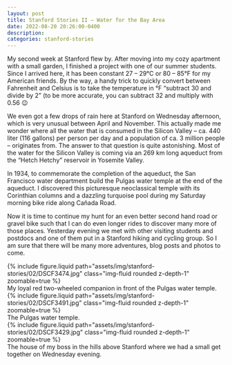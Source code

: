 ```yaml
---
layout: post
title: Stanford Stories II – Water for the Bay Area
date: 2022-08-20 20:26:00-0400
description:
categories: stanford-stories
---
```


My second week at Stanford flew by. After moving into my cozy apartment with a small garden, I finished a project with one of our summer students. Since I arrived here, it has been constant 27 – 29°C or 80 – 85°F for my American friends. By the way, a handy trick to quickly convert between Fahrenheit and Celsius is to take the temperature in °F “subtract 30 and divide by 2” (to be more accurate, you can subtract 32 and multiply with 0.56 😉

We even got a few drops of rain here at Stanford on Wednesday afternoon, which is very unusual between April and November. This actually made me wonder where all the water that is consumed in the Silicon Valley – ca. 440 liter (116 gallons) per person per day and a population of ca. 3 million people – originates from. The answer to that question is quite astonishing. Most of the water for the Silicon Valley is coming via an 269 km long aqueduct from the “Hetch Hetchy” reservoir in Yosemite Valley.

In 1934, to commemorate the completion of the aqueduct, the San Francisco water department build the Pulgas water temple at the end of the aqueduct. I discovered this picturesque neoclassical temple with its Corinthian columns and a dazzling turquoise pool during my Saturday morning bike ride along Cañada Road.

Now it is time to continue my hunt for an even better second hand road or gravel bike such that I can do even longer rides to discover many more of those places. Yesterday evening we met with other visiting students and postdocs and one of them put in a Stanford hiking and cycling group. So I am sure that there will be many more adventures, blog posts and photos to come.

<div class="row mt-3">
    <div class="col-sm mt-3 mt-md-0">
        {% include figure.liquid path="assets/img/stanford-stories/02/DSCF3474.jpg" class="img-fluid rounded z-depth-1" zoomable=true %}
    </div>
</div>
<div class="caption">
    My loyal red two-wheeled companion in front of the Pulgas water temple.
</div>

<div class="row mt-3">
    <div class="col-sm mt-3 mt-md-0">
        {% include figure.liquid path="assets/img/stanford-stories/02/DSCF3491.jpg" class="img-fluid rounded z-depth-1" zoomable=true %}
    </div>
</div>
<div class="caption">
    The Pulgas water temple.
</div>

<div class="row mt-3">
    <div class="col-sm mt-3 mt-md-0">
        {% include figure.liquid path="assets/img/stanford-stories/02/DSCF3429.jpg" class="img-fluid rounded z-depth-1" zoomable=true %}
    </div>
</div>
<div class="caption">
    The house of my boss in the hills above Stanford where we had a small get together on Wednesday evening.
</div>
